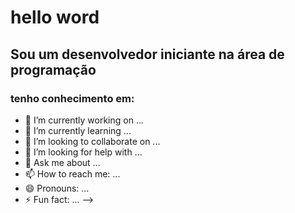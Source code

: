 # hello word
## Sou um desenvolvedor iniciante na área de programação
### tenho conhecimento em:
<a href="https://img.shields.io/badge/HTML-239120?style=for-the-badge&logo=html5&logoColor=white"></a>
<a href="https://img.shields.io/badge/CSS-239120?&style=for-the-badge&logo=css3&logoColor=white"></a>
<a href="https://img.shields.io/badge/Java-ED8B00?style=for-the-badge&logo=openjdk&logoColor=white"></a>
<a href="https://img.shields.io/badge/MySQL-00000F?style=for-the-badge&logo=mysql&logoColor=white"></a>

- 🔭 I’m currently working on ...
- 🌱 I’m currently learning ...
- 👯 I’m looking to collaborate on ...
- 🤔 I’m looking for help with ...
- 💬 Ask me about ...
- 📫 How to reach me: ...
- 😄 Pronouns: ...
- ⚡ Fun fact: ...
-->
